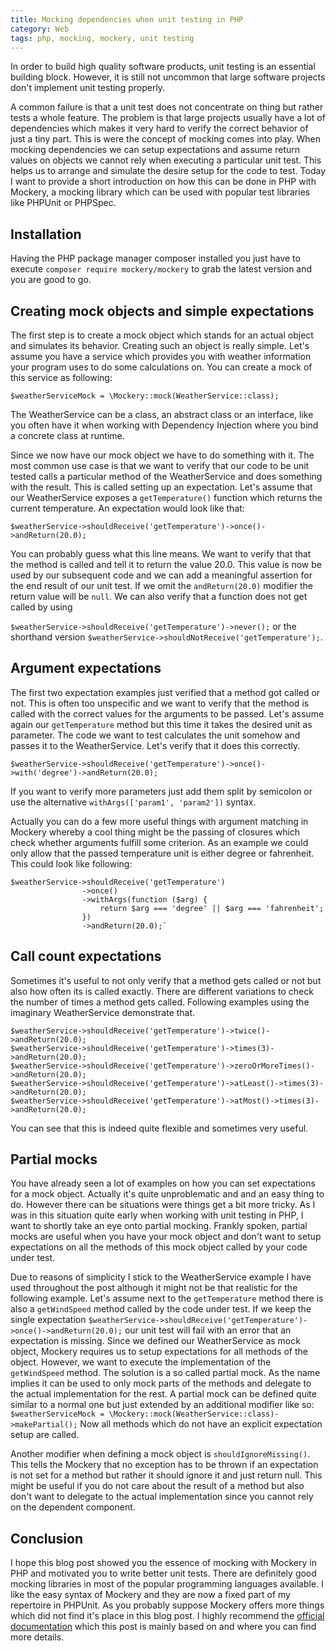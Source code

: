 ```yaml
---
title: Mocking dependencies when unit testing in PHP
category: Web
tags: php, mocking, mockery, unit testing
---
```


In order to build high quality software products, unit testing is an essential building block. However, it is still not
uncommon that large software projects don't implement unit testing properly. 

<!--more-->

A common failure is that a unit 
test does not concentrate on thing but rather tests a whole feature. The problem is that large projects usually have a lot
of dependencies which makes it very hard to verify the correct behavior of just a tiny part. This is were the concept
of mocking comes into play. When mocking dependencies we can setup expectations and assume return values on objects we cannot rely when executing
a particular unit test. This helps us to arrange and simulate the desire setup for the code to test.
Today I want to provide a short introduction on how this can be done in PHP with Mockery, a mocking library which can be used
with popular test libraries like PHPUnit or PHPSpec.

## Installation
Having the PHP package manager composer installed you just have to execute `composer require mockery/mockery` to grab
the latest version and you are good to go.

## Creating mock objects and simple expectations
The first step is to create a mock object which stands for an actual object and simulates its behavior. Creating such 
an object is really simple. Let's assume you have a service which provides you with weather information your program uses
to do some calculations on. You can create a mock of this service as following:

`$weatherServiceMock = \Mockery::mock(WeatherService::class);`

The WeatherService can be a class, an abstract class or an interface, like you often have it when working with Dependency Injection
where you bind a concrete class at runtime. 

Since we now have our mock object we have to do something with it. The most common use case is that we want to verify that 
our code to be unit tested calls a particular method of the WeatherService and does something with the result. This is called
setting up an expectation. Let's assume that our WeatherService exposes a `getTemperature()` function which returns the current
temperature. An expectation would look like that:

`$weatherService->shouldReceive('getTemperature')->once()->andReturn(20.0);`

You can probably guess what this line means. We want to verify that that the method is called and tell it to return the
value 20.0. This value is now be used by our subsequent code and we can add a meaningful assertion for the end result of our unit test. If we omit
the `andReturn(20.0)` modifier the return value will be `null`. 
We can also verify that a function does not get called by using

`$weatherService->shouldReceive('getTemperature')->never();` or the shorthand version `$weatherService->shouldNotReceive('getTemperature');`.

## Argument expectations
The first two expectation examples just verified that a method got called or not. This is often too unspecific and we want 
to verify that the method is called with the correct values for the arguments to be passed. Let's assume again our `getTemperature`
method but this time it takes the desired unit as parameter. The code we want to test calculates the unit somehow and passes
it to the WeatherService. Let's verify that it does this correctly.

`$weatherService->shouldReceive('getTemperature')->once()->with('degree')->andReturn(20.0);`

If you want to verify more parameters just add them split by semicolon or use the alternative `withArgs(['param1', 'param2'])`
syntax. 

Actually you can do a few more useful things with argument matching in Mockery whereby a cool thing might be the passing of closures
which check whether arguments fulfill some criterion. As an example we could only allow that the passed temperature unit is 
either degree or fahrenheit. This could look like following:

```
$weatherService->shouldReceive('getTemperature')
                ->once()
                ->withArgs(function ($arg) {
                    return $arg === 'degree' || $arg === 'fahrenheit';
                })
                ->andReturn(20.0);`
```

## Call count expectations
Sometimes it's useful to not only verify that a method gets called or not but also how often its is called exactly.
There are different variations to check the number of times a method gets called. Following examples using the imaginary WeatherService
demonstrate that.

```
$weatherService->shouldReceive('getTemperature')->twice()->andReturn(20.0);
$weatherService->shouldReceive('getTemperature')->times(3)->andReturn(20.0);
$weatherService->shouldReceive('getTemperature')->zeroOrMoreTimes()->andReturn(20.0);
$weatherService->shouldReceive('getTemperature')->atLeast()->times(3)->andReturn(20.0);
$weatherService->shouldReceive('getTemperature')->atMost()->times(3)->andReturn(20.0);
```

You can see that this is indeed quite flexible and sometimes very useful.

## Partial mocks
You have already seen a lot of examples on how you can set expectations for a mock object. Actually it's quite unproblematic
and and an easy thing to do. However there can be situations were things get a bit more tricky. As I was in this situation quite
early when working with unit testing in PHP, I want to shortly take an eye onto partial mocking.
Frankly spoken, partial mocks are useful when you have your mock object and don't want to setup expectations on all the methods
of this mock object called by your code under test. 

Due to reasons of simplicity I stick to the WeatherService example I have used throughout the post although it might not be
that realistic for the following example. Let's assume next to the `getTemperature` method there is also a `getWindSpeed` method 
called by the code under test. If we keep the single expectation `$weatherService->shouldReceive('getTemperature')->once()->andReturn(20.0);`
our unit test will fail with an error that an expectation is missing. Since we defined our WeatherService as mock object,
Mockery requires us to setup expectations for all methods of the object. However, we want to execute the implementation
of the `getWindSpeed` method. The solution is a so called partial mock. As the name implies it can be used to only mock parts
of the methods and delegate to the actual implementation for the rest. A partial mock can be defined quite similar to 
a normal one but just extended by an additional modifier like so: `$weatherServiceMock = \Mockery::mock(WeatherService::class)->makePartial();`
Now all methods which do not have an explicit expectation setup are called. 

Another modifier when defining a mock object is `shouldIgnoreMissing()`. This tells the Mockery that no exception has to be
thrown if an expectation is not set for a method but rather it should ignore it and just return null. This might be useful 
if you do not care about the result of a method but also don't want to delegate to the actual implementation since you cannot
rely on the dependent component. 

## Conclusion
I hope this blog post showed you the essence of mocking with Mockery in PHP and motivated you to write better unit tests.
There are definitely good mocking libraries in most of the popular programming languages available. I like the easy syntax 
of Mockery and they are now a fixed part of my repertoire in PHPUnit. As you probably suppose Mockery offers more things
which did not find it's place in this blog post. I highly recommend the 
<a href="http://docs.mockery.io/en/latest/index.html" target="_blank">official documentation</a> which this post is mainly based on
and where you can find more details.